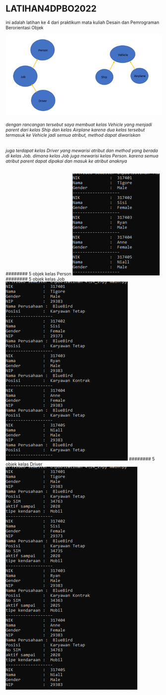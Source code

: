 # LATIHAN4DPBO2022
ini adalah latihan ke 4 dari praktikum mata kuliah Desain dan Pemrograman Berorientasi Objek

![ran_cangan](https://raw.githubusercontent.com/fialif/LATIHAN4DPBO2022/main/latihan%204/rancangan2.png)

###### dengan rancangan tersebut saya membuat kelas Vehicle yang menjadi parent dari kelas Ship dan kelas Airplane karena dua kelas tersebut termasuk ke Vehicle jadi semua atribut, method dapat diwariskan
###### juga terdapat kelas Driver yang mewarisi atribut dan method yang berada di kelas Job. dimana kelas Job juga mewarisi kelas Person. karena semua atribut parent dapat dipakai dan masuk ke atribut anaknya

######## 5 objek kelas Person
![obj_person](https://github.com/fialif/LATIHAN4DPBO2022/blob/main/latihan%204/l4_2/personSS.png?raw=true)
######## 5 objek kelas Job
![obj_job](https://github.com/fialif/LATIHAN4DPBO2022/blob/main/latihan%204/l4_2/jobSS.png?raw=true)
######## 5 objek kelas Driver
![obj_driver](https://github.com/fialif/LATIHAN4DPBO2022/blob/main/latihan%204/l4_2/driverSS.png?raw=true)
